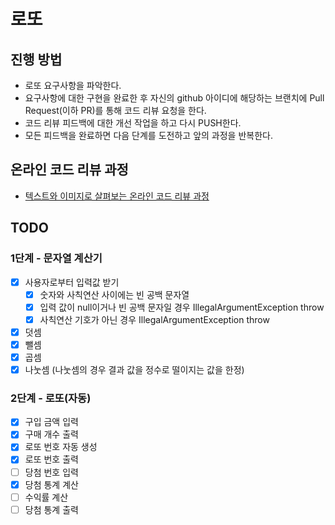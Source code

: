 # 로또
## 진행 방법
* 로또 요구사항을 파악한다.
* 요구사항에 대한 구현을 완료한 후 자신의 github 아이디에 해당하는 브랜치에 Pull Request(이하 PR)를 통해 코드 리뷰 요청을 한다.
* 코드 리뷰 피드백에 대한 개선 작업을 하고 다시 PUSH한다.
* 모든 피드백을 완료하면 다음 단계를 도전하고 앞의 과정을 반복한다.

## 온라인 코드 리뷰 과정
* [텍스트와 이미지로 살펴보는 온라인 코드 리뷰 과정](https://github.com/next-step/nextstep-docs/tree/master/codereview)


## TODO
### 1단계 - 문자열 계산기
- [X] 사용자로부터 입력값 받기 
  - [X] 숫자와 사칙연산 사이에는 빈 공백 문자열
  - [X] 입력 값이 null이거나 빈 공백 문자일 경우 IllegalArgumentException throw
  - [X] 사칙연산 기호가 아닌 경우 IllegalArgumentException throw
- [X] 덧셈
- [X] 뺄셈
- [X] 곱셈
- [X] 나눗셈 (나눗셈의 경우 결과 값을 정수로 떨이지는 값을 한정)

### 2단계 - 로또(자동)
- [X] 구입 금액 입력
- [X] 구매 개수 출력
- [X] 로또 번호 자동 생성
- [X] 로또 번호 출력
- [ ] 당첨 번호 입력
- [X] 당첨 통계 계산
- [ ] 수익률 계산
- [ ] 당첨 통계 출력
